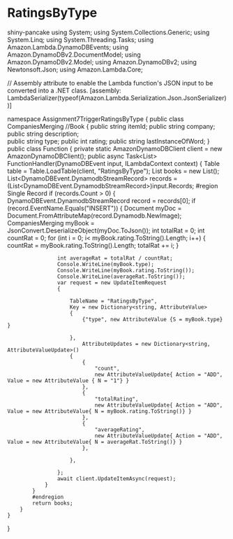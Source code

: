 # RatingsByType
shiny-pancake
using System;
using System.Collections.Generic;
using System.Linq;
using System.Threading.Tasks;
using Amazon.Lambda.DynamoDBEvents;
using Amazon.DynamoDBv2.DocumentModel;
using Amazon.DynamoDBv2.Model;
using Amazon.DynamoDBv2;
using Newtonsoft.Json;
using Amazon.Lambda.Core;

// Assembly attribute to enable the Lambda function's JSON input to be converted into a .NET class.
[assembly: LambdaSerializer(typeof(Amazon.Lambda.Serialization.Json.JsonSerializer))]

namespace Assignment7TriggerRatingsByType
{
    public class CompaniesMerging //Book
    {
        public string itemId;
        public string company;
        public string description;     
        public string type;
        public int rating;
        public string lastInstanceOfWord;
    }
    public class Function
    {
        private static AmazonDynamoDBClient client = new AmazonDynamoDBClient();
        public async Task<List<CompaniesMerging>> FunctionHandler(DynamoDBEvent input, ILambdaContext context)
        {
            Table table = Table.LoadTable(client, "RatingsByType");
            List<CompaniesMerging> books = new List<CompaniesMerging>();
            List<DynamoDBEvent.DynamodbStreamRecord> records = (List<DynamoDBEvent.DynamodbStreamRecord>)input.Records;
            #region Single Record
            if (records.Count > 0)
            {
                DynamoDBEvent.DynamodbStreamRecord record = records[0];
                if (record.EventName.Equals("INSERT"))
                {
                    Document myDoc = Document.FromAttributeMap(record.Dynamodb.NewImage);
                    CompaniesMerging myBook = JsonConvert.DeserializeObject<CompaniesMerging>(myDoc.ToJson());
                    int totalRat = 0;
                    int countRat = 0;
                    for (int i = 0; i< myBook.rating.ToString().Length; i++)
                    {
                        countRat = myBook.rating.ToString().Length;
                        totalRat += i;
                    }
                     
                    int averageRat = totalRat / countRat; 
                    Console.WriteLine(myBook.type);
                    Console.WriteLine(myBook.rating.ToString());
                    Console.WriteLine(averageRat.ToString());
                    var request = new UpdateItemRequest
                    {
                        
                        TableName = "RatingsByType",
                        Key = new Dictionary<string, AttributeValue>
                        {
                            {"type", new AttributeValue {S = myBook.type} }
                            
                        },
                            AttributeUpdates = new Dictionary<string, AttributeValueUpdate>()
                        {
                            {
                                "count",
                                new AttributeValueUpdate{ Action = "ADD", Value = new AttributeValue { N = "1"} }
                            },
                            {
                                "totalRating",
                                new AttributeValueUpdate{ Action = "ADD", Value = new AttributeValue{ N = myBook.rating.ToString()} }
                            },
                            {
                                "averageRating",
                                new AttributeValueUpdate{ Action = "ADD", Value = new AttributeValue{ N = averageRat.ToString()} }
                            },
                        
                        },

                    };
                    await client.UpdateItemAsync(request);
                }
            }
            #endregion
            return books;
        }
    }
}
